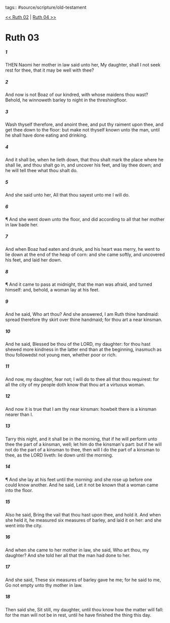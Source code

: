 tags:: #source/scripture/old-testament

[<< Ruth 02](/old-testament/08_Ruth/Ruth_02.md) | [Ruth 04 >>](/old-testament/08_Ruth/Ruth_04.md)

# Ruth 03

##### 1

THEN Naomi her mother in law said unto her, My daughter, shall I not seek rest for thee, that it may be well with thee?

##### 2

And now is not Boaz of our kindred, with whose maidens thou wast? Behold, he winnoweth barley to night in the threshingfloor.

##### 3

Wash thyself therefore, and anoint thee, and put thy raiment upon thee, and get thee down to the floor: but make not thyself known unto the man, until he shall have done eating and drinking.

##### 4

And it shall be, when he lieth down, that thou shalt mark the place where he shall lie, and thou shalt go in, and uncover his feet, and lay thee down; and he will tell thee what thou shalt do.

##### 5

And she said unto her, All that thou sayest unto me I will do.

##### 6

¶ And she went down unto the floor, and did according to all that her mother in law bade her.

##### 7

And when Boaz had eaten and drunk, and his heart was merry, he went to lie down at the end of the heap of corn: and she came softly, and uncovered his feet, and laid her down.

##### 8

¶ And it came to pass at midnight, that the man was afraid, and turned himself: and, behold, a woman lay at his feet.

##### 9

And he said, Who art thou? And she answered, I am Ruth thine handmaid: spread therefore thy skirt over thine handmaid; for thou art a near kinsman.

##### 10

And he said, Blessed be thou of the LORD, my daughter: for thou hast shewed more kindness in the latter end than at the beginning, inasmuch as thou followedst not young men, whether poor or rich.

##### 11

And now, my daughter, fear not; I will do to thee all that thou requirest: for all the city of my people doth know that thou art a virtuous woman.

##### 12

And now it is true that I am thy near kinsman: howbeit there is a kinsman nearer than I.

##### 13

Tarry this night, and it shall be in the morning, that if he will perform unto thee the part of a kinsman, well; let him do the kinsman's part: but if he will not do the part of a kinsman to thee, then will I do the part of a kinsman to thee, as the LORD liveth: lie down until the morning.

##### 14

¶ And she lay at his feet until the morning: and she rose up before one could know another. And he said, Let it not be known that a woman came into the floor.

##### 15

Also he said, Bring the vail that thou hast upon thee, and hold it. And when she held it, he measured six measures of barley, and laid it on her: and she went into the city.

##### 16

And when she came to her mother in law, she said, Who art thou, my daughter? And she told her all that the man had done to her.

##### 17

And she said, These six measures of barley gave he me; for he said to me, Go not empty unto thy mother in law.

##### 18

Then said she, Sit still, my daughter, until thou know how the matter will fall: for the man will not be in rest, until he have finished the thing this day.
